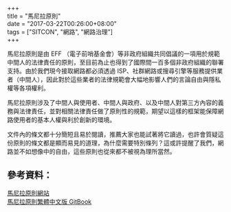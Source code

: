 +++  
title = "馬尼拉原則"  
date = "2017-03-22T00:26:00+08:00"  
tags = ["SITCON", "網路", "網路治理"]  
+++

馬尼拉原則是由 EFF （電子前哨基金會）等非政府組織共同倡議的一項用於規範中間人的法律責任的原則，至目前為止也得到了國際間一百多個非政府組織的聯署支持。由於我們現今接取網路都必須透過 ISP、社群網路或搜尋引擎等服務提供業者（中間人），因此對於這些業者的法律規範會大幅地影響人們的言論自由與隱私權等各項權利。

馬尼拉原則涉及了中間人與使用者、中間人與政府、以及中間人對第三方內容的義務與法律責任，並對相關法律責任做了原則性的規範，期望以這樣的框架能保障網路使用者的基本人權與利於創新的環境。

文件內的條文都十分簡短且易於閱讀，推薦大家也能試著將它讀過，也許會質疑這份原則的條文都是顯而易見的道理，為什麼需要特別條列？這或許提醒了我們，網路並不如想像中的自由，這些原則也從來都不被視為理所當然。

## 參考資料：

[馬尼拉原則網站](https://www.manilaprinciples.org)  
[馬尼拉原則繁體中文版 GitBook](https://nninlaw.gitbooks.io/manila-principles/)